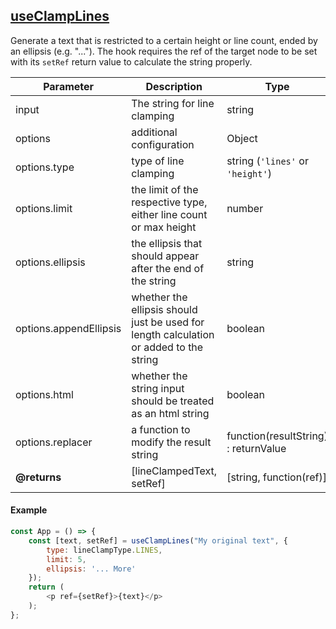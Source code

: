 ## [useClampLines](useClampLines.js)
Generate a text that is restricted to a certain height or line count, ended by an ellipsis (e.g. "...").
The hook requires the ref of the target node to be set with its `setRef` return value to calculate the string properly.

| Parameter | Description | Type | Default/required |
|------|--------------|-----------|-------------|
|input | The string for line clamping | string | required |
|options| additional configuration | Object |`{}`|
|options.type | type of line clamping | string (`'lines'` or `'height'`) | `'lines'` |
|options.limit| the limit of the respective type, either line count or max height | number | `3` |
|options.ellipsis | the ellipsis that should appear after the end of the string | string | `'...'` |
|options.appendEllipsis | whether the ellipsis should just be used for length calculation or added to the string | boolean | `true` |
|options.html | whether the string input should be treated as an html string | boolean | `false` |
|options.replacer | a function to modify the result string | function(resultString) : returnValue | `v => v` |
| **@returns** | [lineClampedText, setRef] | [string, function(ref)] | |

#### Example
```javascript
const App = () => {
    const [text, setRef] = useClampLines("My original text", {
        type: lineClampType.LINES,
        limit: 5,
        ellipsis: '... More'
    });
    return (
        <p ref={setRef}>{text}</p>
    );
};
```
